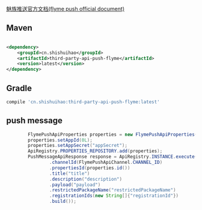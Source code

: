 [魅族推送官方文档(flyme push official document)](http://open-wiki.flyme.cn/doc-wiki/index#id?129)

## Maven

```xml

<dependency>
    <groupId>cn.shishuihao</groupId>
    <artifactId>third-party-api-push-flyme</artifactId>
    <version>latest</version>
</dependency>
```

## Gradle

``` groovy
compile 'cn.shishuihao:third-party-api-push-flyme:latest'
```

## push message

``` java
        FlymePushApiProperties properties = new FlymePushApiProperties();
        properties.setAppId(0L);
        properties.setAppSecret("appSecret");
        ApiRegistry.PROPERTIES_REPOSITORY.add(properties);
        PushMessageApiResponse response = ApiRegistry.INSTANCE.execute(PushMessageApiRequest.Builder.builder()
                .channelId(FlymePushApiChannel.CHANNEL_ID)
                .propertiesId(properties.id())
                .title("title")
                .description("description")
                .payload("payload")
                .restrictedPackageName("restrictedPackageName")
                .registrationIds(new String[]{"registrationId"})
                .build());
```
